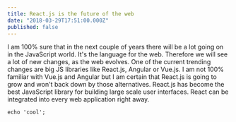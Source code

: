 ```yaml
---
title: React.js is the future of the web
date: "2018-03-29T17:51:00.000Z"
published: false
---
```


I am 100% sure that in the next couple of years there will be a lot going on in the JavaScript world.
It's the language for the web. Therefore we will see a lot of new changes, as the web evolves.
One of the current trending changes are big JS libraries like React.js, Angular or Vue.js.
I am not 100% familiar with Vue.js and Angular but I am certain that React.js is going to grow and won't back down by those alternatives.
React.js has become the best JavaScript library for building large scale user interfaces.
React can be integrated into every web application right away.

```
echo 'cool';
```
